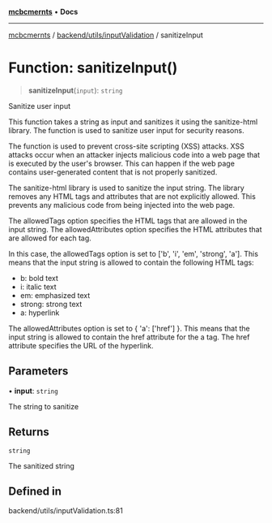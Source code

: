 [**mcbcmernts**](../../../../README.md) • **Docs**

---

[mcbcmernts](../../../../modules.md) /
[backend/utils/inputValidation](../README.md) / sanitizeInput

# Function: sanitizeInput()

> **sanitizeInput**(`input`): `string`

Sanitize user input

This function takes a string as input and sanitizes it using the sanitize-html
library. The function is used to sanitize user input for security reasons.

The function is used to prevent cross-site scripting (XSS) attacks. XSS attacks
occur when an attacker injects malicious code into a web page that is executed
by the user's browser. This can happen if the web page contains user-generated
content that is not properly sanitized.

The sanitize-html library is used to sanitize the input string. The library
removes any HTML tags and attributes that are not explicitly allowed. This
prevents any malicious code from being injected into the web page.

The allowedTags option specifies the HTML tags that are allowed in the input
string. The allowedAttributes option specifies the HTML attributes that are
allowed for each tag.

In this case, the allowedTags option is set to ['b', 'i', 'em', 'strong', 'a'].
This means that the input string is allowed to contain the following HTML tags:

- b: bold text
- i: italic text
- em: emphasized text
- strong: strong text
- a: hyperlink

The allowedAttributes option is set to { 'a': ['href'] }. This means that the
input string is allowed to contain the href attribute for the a tag. The href
attribute specifies the URL of the hyperlink.

## Parameters

• **input**: `string`

The string to sanitize

## Returns

`string`

The sanitized string

## Defined in

backend/utils/inputValidation.ts:81
